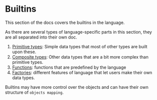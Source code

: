 # Builtins

This section of the docs covers the builtins in the language.

As there are several types of language-specific parts in this section, they are all separated into their own doc.

1. [Primitive types](/docs/Principals/builtins/primitive_types.md):  Simple data types that most of other types are built upon these.
2. [Composite types](/docs/Principals/builtins/composite_types.md):  Other data types that are a bit more complex than primitive types.
3. [Functions](/docs/Principals/builtins/functions.md): functions that are predefined by the language
4. [Factories](/docs/Principals/builtins/factories.md): different features of language that let users make their own data types.


Builtins may have more control over the objects and can have their own structure of `objects mapping`.
